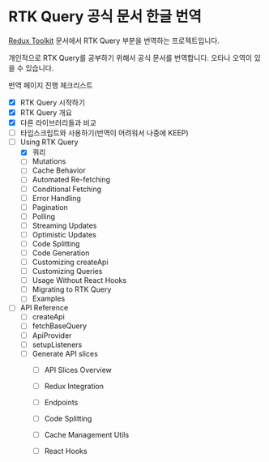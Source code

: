 # RTK Query 공식 문서 한글 번역

[Redux Toolkit](https://redux-toolkit.js.org/) 문서에서 RTK Query 부분을 번역하는 프로젝트입니다.

개인적으로 RTK Query를 공부하기 위해서 공식 문서를 번역합니다. 오타나 오역이 있을 수 있습니다. 

번역 페이지 진행 체크리스트

* [x] RTK Query 시작하기
* [x] RTK Query 개요
* [x] 다른 라이브러리들과 비교
* [ ] 타입스크립트와 사용하기\(번역이 어려워서 나중에 KEEP\)
* [ ] Using RTK Query
  * [x] 쿼리
  * [ ] Mutations
  * [ ] Cache Behavior
  * [ ] Automated Re-fetching
  * [ ] Conditional Fetching
  * [ ] Error Handling
  * [ ] Pagination
  * [ ] Polling
  * [ ] Streaming Updates
  * [ ] Optimistic Updates
  * [ ] Code Splitting
  * [ ] Code Generation
  * [ ] Customizing createApi
  * [ ] Customizing Queries
  * [ ] Usage Without React Hooks
  * [ ] Migrating to RTK Query
  * [ ] Examples
* [ ] API Reference
  * [ ] createApi
  * [ ] fetchBaseQuery
  * [ ] ApiProvider
  * [ ] setupListeners
  * [ ] Generate API slices
    * [ ] API Slices Overview
    * [ ] Redux Integration
    * [ ] Endpoints
    * [ ] Code Splitting
    * [ ] Cache Management Utils
    * [ ] React Hooks

